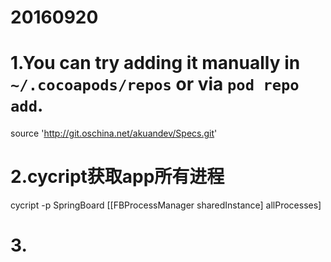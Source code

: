 # 20160920

# 1.You can try adding it manually in `~/.cocoapods/repos` or via `pod repo add`.
source 'http://git.oschina.net/akuandev/Specs.git'

# 2.cycript获取app所有进程
cycript -p SpringBoard
[[FBProcessManager sharedInstance] allProcesses]

# 3.
